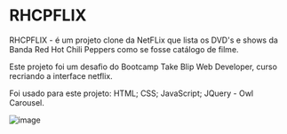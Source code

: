 # RHCPFLIX
RHCPFLIX - é um projeto clone da NetFLix que lista os DVD's e shows da Banda Red Hot Chili Peppers como se fosse catálogo de filme.

Este projeto foi um desafio do Bootcamp Take Blip Web Developer, curso recriando a interface netflix.


Foi usado para este projeto:
 HTML;
 CSS;
 JavaScript;
 JQuery - Owl Carousel.
 
 ![image](https://user-images.githubusercontent.com/93170497/155030996-748b4cb5-93f7-429a-944e-f5d36d613714.png)
